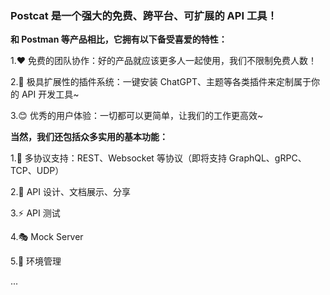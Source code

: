 ### Postcat 是一个强大的免费、跨平台、可扩展的 API 工具！

**和 Postman 等产品相比，它拥有以下备受喜爱的特性：**

1.❤️ 免费的团队协作：好的产品就应该更多人一起使用，我们不限制免费人数！



2.🚀 极具扩展性的插件系统：一键安装 ChatGPT、主题等各类插件来定制属于你的 API 开发工具~



3.😊 优秀的用户体验：一切都可以更简单，让我们的工作更高效~

**当然，我们还包括众多实用的基本功能：**

1.🍩 多协议支持：REST、Websocket 等协议（即将支持 GraphQL、gRPC、TCP、UDP）  

2.📕 API 设计、文档展示、分享  

3.⚡ API 测试

4.🎭 Mock Server

5.🙌 环境管理


...



